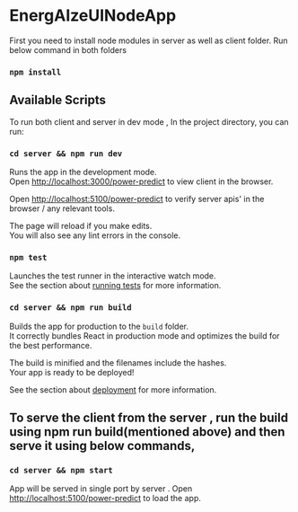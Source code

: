 # EnergAIzeUINodeApp

First you need to install node modules in server as well as client folder. Run below command in both folders
### `npm install`

## Available Scripts

To run both client and server in dev mode , In the project directory, you can run:

### `cd server && npm run dev`

Runs the app in the development mode.<br />
Open [http://localhost:3000/power-predict](http://localhost:3000/power-predict) to view client in the browser.

Open [http://localhost:5100/power-predict](http://localhost:5100/power-predict) to verify server apis' in the browser / any relevant tools.

The page will reload if you make edits.<br />
You will also see any lint errors in the console.

### `npm test`

Launches the test runner in the interactive watch mode.<br />
See the section about [running tests](https://facebook.github.io/create-react-app/docs/running-tests) for more information.

### `cd server && npm run build`

Builds the app for production to the `build` folder.<br />
It correctly bundles React in production mode and optimizes the build for the best performance.

The build is minified and the filenames include the hashes.<br />
Your app is ready to be deployed!

See the section about [deployment](https://facebook.github.io/create-react-app/docs/deployment) for more information.

## To serve the client from the server , run the build using npm run build(mentioned above) and then serve it using below commands,

### `cd server && npm start`

App will be served in single port by server . Open [http://localhost:5100/power-predict](http://localhost:5100/power-predict) to load the app. 
